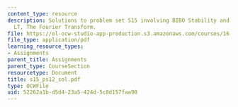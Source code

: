```yaml
---
content_type: resource
description: Solutions to problem set S15 involving BIBO Stability and the Bilateral
  LT, The Fourier Transform.
file: https://ol-ocw-studio-app-production.s3.amazonaws.com/courses/16-01-unified-engineering-i-ii-iii-iv-fall-2005-spring-2006/52262a1bd5d423a5424d5c8d157faa90_s15_ps12_sol.pdf
file_type: application/pdf
learning_resource_types:
- Assignments
parent_title: Assignments
parent_type: CourseSection
resourcetype: Document
title: s15_ps12_sol.pdf
type: OCWFile
uid: 52262a1b-d5d4-23a5-424d-5c8d157faa90
---
```

